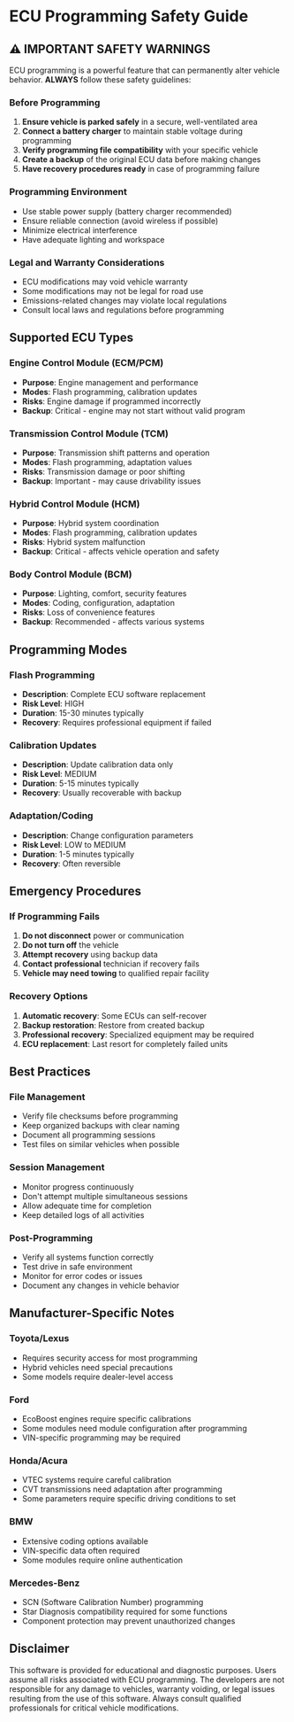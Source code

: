 # ECU Programming Safety Guide

## ⚠️ IMPORTANT SAFETY WARNINGS

ECU programming is a powerful feature that can permanently alter vehicle behavior. **ALWAYS** follow these safety guidelines:

### Before Programming
1. **Ensure vehicle is parked safely** in a secure, well-ventilated area
2. **Connect a battery charger** to maintain stable voltage during programming
3. **Verify programming file compatibility** with your specific vehicle
4. **Create a backup** of the original ECU data before making changes
5. **Have recovery procedures ready** in case of programming failure

### Programming Environment
- Use stable power supply (battery charger recommended)
- Ensure reliable connection (avoid wireless if possible)
- Minimize electrical interference
- Have adequate lighting and workspace

### Legal and Warranty Considerations
- ECU modifications may void vehicle warranty
- Some modifications may not be legal for road use
- Emissions-related changes may violate local regulations
- Consult local laws and regulations before programming

## Supported ECU Types

### Engine Control Module (ECM/PCM)
- **Purpose**: Engine management and performance
- **Modes**: Flash programming, calibration updates
- **Risks**: Engine damage if programmed incorrectly
- **Backup**: Critical - engine may not start without valid program

### Transmission Control Module (TCM)
- **Purpose**: Transmission shift patterns and operation
- **Modes**: Flash programming, adaptation values
- **Risks**: Transmission damage or poor shifting
- **Backup**: Important - may cause drivability issues

### Hybrid Control Module (HCM)
- **Purpose**: Hybrid system coordination
- **Modes**: Flash programming, calibration updates  
- **Risks**: Hybrid system malfunction
- **Backup**: Critical - affects vehicle operation and safety

### Body Control Module (BCM)
- **Purpose**: Lighting, comfort, security features
- **Modes**: Coding, configuration, adaptation
- **Risks**: Loss of convenience features
- **Backup**: Recommended - affects various systems

## Programming Modes

### Flash Programming
- **Description**: Complete ECU software replacement
- **Risk Level**: HIGH
- **Duration**: 15-30 minutes typically
- **Recovery**: Requires professional equipment if failed

### Calibration Updates
- **Description**: Update calibration data only
- **Risk Level**: MEDIUM
- **Duration**: 5-15 minutes typically
- **Recovery**: Usually recoverable with backup

### Adaptation/Coding
- **Description**: Change configuration parameters
- **Risk Level**: LOW to MEDIUM
- **Duration**: 1-5 minutes typically
- **Recovery**: Often reversible

## Emergency Procedures

### If Programming Fails
1. **Do not disconnect** power or communication
2. **Do not turn off** the vehicle
3. **Attempt recovery** using backup data
4. **Contact professional** technician if recovery fails
5. **Vehicle may need towing** to qualified repair facility

### Recovery Options
1. **Automatic recovery**: Some ECUs can self-recover
2. **Backup restoration**: Restore from created backup
3. **Professional recovery**: Specialized equipment may be required
4. **ECU replacement**: Last resort for completely failed units

## Best Practices

### File Management
- Verify file checksums before programming
- Keep organized backups with clear naming
- Document all programming sessions
- Test files on similar vehicles when possible

### Session Management
- Monitor progress continuously
- Don't attempt multiple simultaneous sessions
- Allow adequate time for completion
- Keep detailed logs of all activities

### Post-Programming
- Verify all systems function correctly
- Test drive in safe environment
- Monitor for error codes or issues
- Document any changes in vehicle behavior

## Manufacturer-Specific Notes

### Toyota/Lexus
- Requires security access for most programming
- Hybrid vehicles need special precautions
- Some models require dealer-level access

### Ford
- EcoBoost engines require specific calibrations
- Some modules need module configuration after programming
- VIN-specific programming may be required

### Honda/Acura
- VTEC systems require careful calibration
- CVT transmissions need adaptation after programming
- Some parameters require specific driving conditions to set

### BMW
- Extensive coding options available
- VIN-specific data often required
- Some modules require online authentication

### Mercedes-Benz
- SCN (Software Calibration Number) programming
- Star Diagnosis compatibility required for some functions
- Component protection may prevent unauthorized changes

## Disclaimer

This software is provided for educational and diagnostic purposes. Users assume all risks associated with ECU programming. The developers are not responsible for any damage to vehicles, warranty voiding, or legal issues resulting from the use of this software. Always consult qualified professionals for critical vehicle modifications.